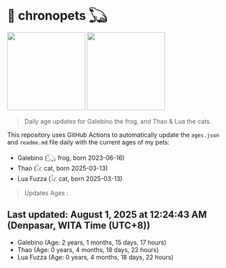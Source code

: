 # 🐾 chronopets 𓆏
<img src="https://github.com/user-attachments/assets/802b3632-7c4b-4232-a3a0-8b1d8fa6f04d" widht=180 height=180 >
<img src="https://github.com/user-attachments/assets/16687005-7ebb-4607-be57-0c8e528fed06" widht=180 height=180 >

> Daily age updates for Galebino the frog, and Thao & Lua the cats.

This repository uses GitHub Actions to automatically update the `ages.json` and `readme.md` file daily with the current ages of my pets: <br>
- Galebino (𓆏 frog, born 2023-06-16)
- Thao (𓃠 cat, born 2025-03-13)
- Lua Fuzza (𓃠 cat, born 2025-03-13)

> Updates Ages :

## Last updated: August 1, 2025 at 12:24:43 AM (Denpasar, WITA Time (UTC+8))

- Galebino (Age: 2 years, 1 months, 15 days, 17 hours)
- Thao (Age: 0 years, 4 months, 18 days, 22 hours)
- Lua Fuzza (Age: 0 years, 4 months, 18 days, 22 hours)

